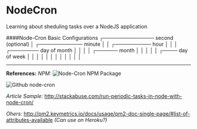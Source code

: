 # NodeCron
Learning about sheduling tasks over a NodeJS application

####Node-Cron Basic Configurations
  ┌────────────── second (optional)
  │ ┌──────────── minute
  │ │ ┌────────── hour
  │ │ │ ┌──────── day of month
  │ │ │ │ ┌────── month
  │ │ │ │ │ ┌──── day of week
  │ │ │ │ │ │
  │ │ │ │ │ │
  * * * * * *
 
 
 **References:**
*NPM:* 
 ![Node-Cron NPM Package](https://www.npmjs.com/package/node-cron#allowed-values  "Node-Cron NPM Package")
 
![Github node-cron]( https://github.com/kelektiv/node-cron  "Github node-cron") 
 
 
 *Article Sample:*
 http://stackabuse.com/run-periodic-tasks-in-node-with-node-cron/
 
 *Ohers:*
 http://pm2.keymetrics.io/docs/usage/pm2-doc-single-page/#list-of-attributes-available *(Can use on Heroku?)*
 
 
 
 
 